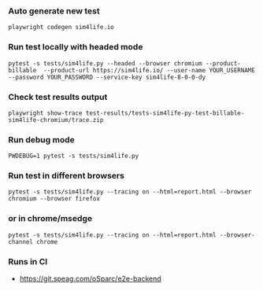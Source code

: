 ### Auto generate new test
`playwright codegen sim4life.io`

### Run test locally with headed mode
```
pytest -s tests/sim4life.py --headed --browser chromium --product-billable  --product-url https://sim4life.io/ --user-name YOUR_USERNAME --password YOUR_PASSWORD --service-key sim4life-8-0-0-dy
```

### Check test results output
`playwright show-trace test-results/tests-sim4life-py-test-billable-sim4life-chromium/trace.zip`

### Run debug mode
`PWDEBUG=1 pytest -s tests/sim4life.py`

### Run test in different browsers
`pytest -s tests/sim4life.py --tracing on --html=report.html --browser chromium --browser firefox`

### or in chrome/msedge
`pytest -s tests/sim4life.py --tracing on --html=report.html --browser-channel chrome`

### Runs in CI
  - https://git.speag.com/oSparc/e2e-backend
